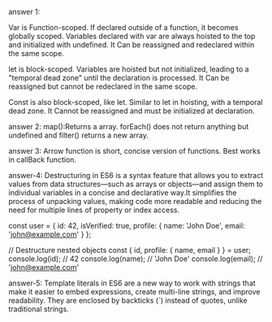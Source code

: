 answer 1:

Var is Function-scoped. If declared outside of a function, it becomes globally scoped.
Variables declared with var are always hoisted to the top and initialized with undefined.
It Can be reassigned and redeclared within the same scope.

let is block-scoped. Variables are hoisted but not initialized, leading to a "temporal dead zone" until the declaration is processed.
It Can be reassigned but cannot be redeclared in the same scope.

Const is also block-scoped, like let. Similar to let in hoisting, with a temporal dead zone. It Cannot be reassigned and must be initialized at declaration.

answer 2:
map():Returns a array. forEach() does not return anything but undefined and filter() returns a new array.

answer 3:
Arrow function is short, concise version of functions. Best works in callBack function.

answer-4:
Destructuring in ES6 is a syntax feature that allows you to extract values from data structures—such as arrays or objects—and assign them 
to individual variables in a concise and declarative way.It simplifies the process of unpacking values,
making code more readable and reducing the need for multiple lines of property or index access.

const user = {
  id: 42,
  isVerified: true,
  profile: {
    name: 'John Doe',
    email: 'john@example.com'
  }
};

// Destructure nested objects
const { id, profile: { name, email } } = user;
console.log(id); // 42
console.log(name); // 'John Doe'
console.log(email); // 'john@example.com'

answer-5:
Template literals in ES6 are a new way to work with strings that make it easier to embed expressions, create multi-line strings, and improve readability.
They are enclosed by backticks (`) instead of quotes, unlike traditional strings.


